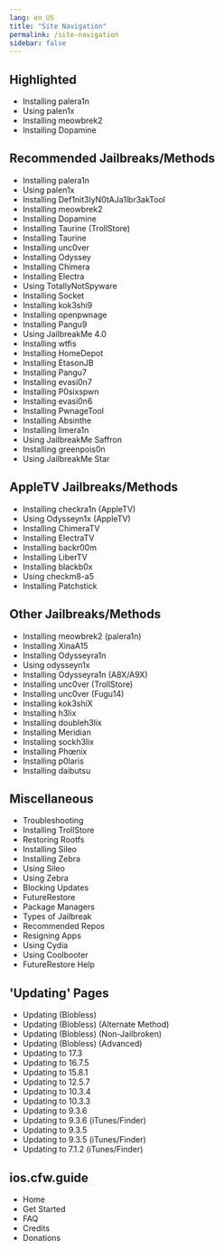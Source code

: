 ```yaml
---
lang: en_US
title: "Site Navigation"
permalink: /site-navigation
sidebar: false
---
```


## Highlighted

-   <router-link to="/installing-palera1n">Installing palera1n</router-link>
-   <router-link to="/using-palen1x">Using palen1x</router-link>
-   <router-link to="/installing-meowbrek2">Installing meowbrek2</router-link>
-   <router-link to="/installing-dopamine">Installing Dopamine</router-link>

## Recommended Jailbreaks/Methods

-   <router-link to="/installing-palera1n">Installing palera1n</router-link>
-   <router-link to="/using-palen1x">Using palen1x</router-link>
-   <router-link to="/installing-notajb">Installing Def1nit3lyN0tAJa1lbr3akTool</router-link>
-   <router-link to="/installing-meowbrek2">Installing meowbrek2</router-link>
-   <router-link to="/installing-dopamine">Installing Dopamine</router-link>
-   <router-link to="/installing-taurine-trollstore">Installing Taurine (TrollStore)</router-link>
-   <router-link to="/installing-taurine">Installing Taurine</router-link>
-   <router-link to="/installing-unc0ver">Installing unc0ver</router-link>
-   <router-link to="/installing-odyssey">Installing Odyssey</router-link>
-   <router-link to="/installing-chimera">Installing Chimera</router-link>
-   <router-link to="/installing-electra">Installing Electra</router-link>
-   <router-link to="/using-tns">Using TotallyNotSpyware</router-link>
-   <router-link to="/installing-socket">Installing Socket</router-link>
-   <router-link to="/installing-kok3shi9">Installing kok3shi9</router-link>
-   <router-link to="/installing-openpwnage">Installing openpwnage</router-link>
-   <router-link to="/installing-pangu933">Installing Pangu9</router-link>
-   <router-link to="/using-jailbreakme-4-0">Using JailbreakMe 4.0</router-link>
-   <router-link to="/installing-wtfis">Installing wtfis</router-link>
-   <router-link to="/installing-homedepot">Installing HomeDepot</router-link>
-   <router-link to="/installing-etasonjb">Installing EtasonJB</router-link>
-   <router-link to="/installing-pangu7">Installing Pangu7</router-link>
-   <router-link to="/installing-evasi0n7">Installing evasi0n7</router-link>
-   <router-link to="/installing-p0sixspwn">Installing P0sixspwn</router-link>
-   <router-link to="/installing-evasi0n6">Installing evasi0n6</router-link>
-   <router-link to="/installing-pwnagetool">Installing PwnageTool</router-link>
-   <router-link to="/installing-absinthe">Installing Absinthe</router-link>
-   <router-link to="/installing-limera1n">Installing limera1n</router-link>
-   <router-link to="/using-jailbreakme-saffron">Using JailbreakMe Saffron</router-link>
-   <router-link to="/installing-greenpois0n">Installing greenpois0n</router-link>
-   <router-link to="/using-jailbreakme-star">Using JailbreakMe Star</router-link>

## AppleTV Jailbreaks/Methods

-   <router-link to="/installing-checkra1n-tv">Installing checkra1n (AppleTV)</router-link>
-   <router-link to="/using-odysseyn1x-tv">Using Odysseyn1x (AppleTV)</router-link>
-   <router-link to="/installing-chimeratv">Installing ChimeraTV</router-link>
-   <router-link to="/installing-electratv">Installing ElectraTV</router-link>
-   <router-link to="/installing-backr00m">Installing backr00m</router-link>
-   <router-link to="/installing-libertv">Installing LiberTV</router-link>
-   <router-link to="/installing-blackb0x">Installing blackb0x</router-link>
-   <router-link to="/using-checkm8-a5">Using checkm8-a5</router-link>
-   <router-link to="/installing-patchstick">Installing Patchstick</router-link>

## Other Jailbreaks/Methods

-   <router-link to="/installing-meowbrek2-palera1n">Installing meowbrek2 (palera1n)</router-link>
-   <router-link to="/installing-xinaa15">Installing XinaA15</router-link>
-   <router-link to="/installing-odysseyra1n">Installing Odysseyra1n</router-link>
-   <router-link to="/using-odysseyn1x">Using odysseyn1x</router-link>
-   <router-link to="/installing-odysseyra1n-a8x-a9x">Installing Odysseyra1n (A8X/A9X)</router-link>
-   <router-link to="/installing-unc0ver-trollstore">Installing unc0ver (TrollStore)</router-link>
-   <router-link to="/installing-unc0ver-fugu14">Installing unc0ver (Fugu14)</router-link>
-   <router-link to="/installing-kok3shiX">Installing kok3shiX</router-link>
-   <router-link to="/installing-h3lix">Installing h3lix</router-link>
-   <router-link to="/installing-doubleh3lix-ipa">Installing doubleh3lix</router-link>
-   <router-link to="/installing-meridian-ipa">Installing Meridian</router-link>
-   <router-link to="/installing-sockh3lix">Installing sockh3lix</router-link>
-   <router-link to="/installing-phoenix">Installing Phœnix</router-link>
-   <router-link to="/installing-p0laris">Installing p0laris</router-link>
-   <router-link to="/installing-daibutsu">Installing daibutsu</router-link>

## Miscellaneous

-   <router-link to="/troubleshooting">Troubleshooting</router-link>
-   <router-link to="/installing-trollstore">Installing TrollStore</router-link>
-   <router-link to="/restoring-rootfs">Restoring Rootfs</router-link>
-   <router-link to="/installing-sileo">Installing Sileo</router-link>
-   <router-link to="/installing-zebra">Installing Zebra</router-link>
-   <router-link to="/using-sileo">Using Sileo</router-link>
-   <router-link to="/using-zebra">Using Zebra</router-link>
-   <router-link to="/blocking-updates">Blocking Updates</router-link>
-   <router-link to="/futurerestore">FutureRestore</router-link>
-   <router-link to="/package-managers">Package Managers</router-link>
-   <router-link to="/types-of-jailbreak">Types of Jailbreak</router-link>
-   <router-link to="/recommended-repos">Recommended Repos</router-link>
-   <router-link to="/resigning-apps">Resigning Apps</router-link>
-   <router-link to="/using-cydia">Using Cydia</router-link>
-   <router-link to="/using-coolbooter">Using Coolbooter</router-link>
-   <router-link to="/futurerestore-help">FutureRestore Help</router-link>

## 'Updating' Pages

-   <router-link to="/updating-blobless">Updating (Blobless)</router-link>
-   <router-link to="/updating-blobless-alternate">Updating (Blobless) (Alternate Method)</router-link>
-   <router-link to="/updating-blobless-nonjailbroken">Updating (Blobless) (Non-Jailbroken)</router-link>
-   <router-link to="/updating-blobless-advanced">Updating (Blobless) (Advanced)</router-link>
-   <router-link to="/updating-to-17-3">Updating to 17.3</router-link>
-   <router-link to="/updating-to-16-7-3">Updating to 16.7.5</router-link>
-   <router-link to="/updating-to-15-8-1">Updating to 15.8.1</router-link>
-   <router-link to="/updating-to-12-5-7">Updating to 12.5.7</router-link>
-   <router-link to="/updating-to-10-3-4">Updating to 10.3.4</router-link>
-   <router-link to="/updating-to-10-3-3">Updating to 10.3.3</router-link>
-   <router-link to="/updating-to-9-3-6">Updating to 9.3.6</router-link>
-   <router-link to="/updating-to-9-3-6-ipsw">Updating to 9.3.6 (iTunes/Finder)</router-link>
-   <router-link to="/updating-to-9-3-5">Updating to 9.3.5</router-link>
-   <router-link to="/updating-to-9-3-5-ipsw">Updating to 9.3.5 (iTunes/Finder)</router-link>
-   <router-link to="/updating-to-7-1-2-ipsw">Updating to 7.1.2 (iTunes/Finder)</router-link>

## ios.cfw.guide

-   <router-link to="/">Home</router-link>
-   <router-link to="/get-started">Get Started</router-link>
-   <router-link to="/faq">FAQ</router-link>
-   <router-link to="/credits">Credits</router-link>
-   <router-link to="/donations">Donations</router-link>
